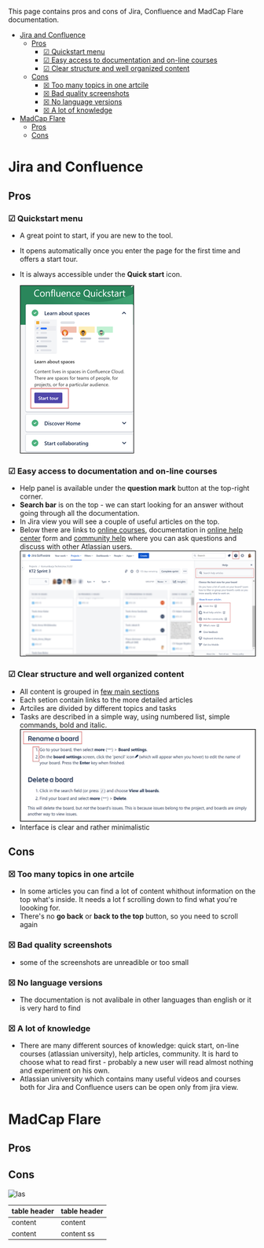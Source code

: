 <!-- Introduction -->
This page contains pros and cons of Jira, Confluence and MadCap Flare documentation.

- [Jira and Confluence](#jira-and-confluence)
  - [Pros](#pros)
    - [&#9745; Quickstart menu](#-quickstart-menu)
    - [&#9745; Easy access to documentation and on-line courses](#-easy-access-to-documentation-and-on-line-courses)
    - [&#9745; Clear structure and well organized content](#-clear-structure-and-well-organized-content)
  - [Cons](#cons)
    - [&#9746; Too many topics in one artcile](#-too-many-topics-in-one-artcile)
    - [&#9746; Bad quality screenshots](#-bad-quality-screenshots)
    - [&#9746; No language versions](#-no-language-versions)
    - [&#9746; A lot of knowledge](#-a-lot-of-knowledge)
- [MadCap Flare](#madcap-flare)
  - [Pros](#pros-1)
  - [Cons](#cons-1)

# Jira and Confluence
## Pros

### &#9745; Quickstart menu
* A great point to start, if you are new to the tool.  
* It opens automatically once you enter the page for the first time and offers a start tour.  
* It is always accessible under the **Quick start** icon. 
  
  ![4](4.png)

### &#9745; Easy access to documentation and on-line courses

* Help panel is available under the **question mark** button at the top-right corner. 
* **Search bar** is on the top - we can start looking for an answer without going through all the documentation.
* In Jira view you will see a couple of useful articles on the top.
* Below there are links to [online courses](https://university.atlassian.com/student/path/871316), documentation in [online help center](https://support.atlassian.com/jira-software-cloud/resources/) form and [community help](https://community.atlassian.com/?tempId=eyJvaWRjX2NvbnNlbnRfbGFuZ3VhZ2VfdmVyc2lvbiI6IjIuMCIsIm9pZGNfY29uc2VudF9ncmFudGVkX2F0IjoxNjM3MjUxODU1NzE2fQ==) where you can ask questions and discuss with other Atlassian users.  
  ![2](2.png)
  
### &#9745; Clear structure and well organized content

  * All content is grouped in [few main sections](https://support.atlassian.com/jira-software-cloud/resources/)
  * Each setion contain links to the more detailed articles
  * Artciles are divided by different topics and tasks
  * Tasks are described in a simple way, using numbered list, simple commands, bold and italic.   
  ![5](5.png)
  * Interface is clear and rather minimalistic

## Cons

### &#9746; Too many topics in one artcile

* In some articles you can find a lot of content whithout information on the top what's inside. It needs a lot f scrolling down to find what you're loooking for. 
* There's no **go back** or **back to the top** button, so you need to scroll again 

### &#9746; Bad quality screenshots

* some of the screenshots are unreadible or too small 

### &#9746; No language versions

* The documentation is not avalibale in other languages than english or it is very hard to find

### &#9746; A lot of knowledge

* There are many different sources of knowledge: quick start, on-line courses (atlassian university), help articles, community. It is hard to choose what to read first - probably a new user will read almost nothing and experiment on his own.
* Atlassian university which contains many useful videos and courses both for Jira and Confluence users can be open only from jira view.

# MadCap Flare

## Pros

## Cons



<!-- Example for Images -->


![las](las.jpg)


<!-- Example for Tables -->


| table header | table header |
| ------------ | ------------ |
| content      | content      |
| content      | content   ss   |

<!-- Paragraph after table -->
<!--table of content-->




